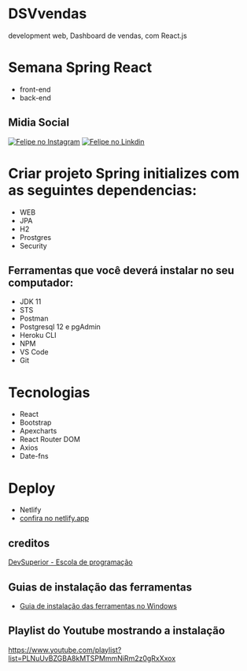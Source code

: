 # DSVvendas

development web, Dashboard de vendas, com React.js

# Semana Spring React

- front-end
- back-end

## Midia Social

[![Felipe no Instagram](https://github.com/felipe-rodrigues-s/DSVvendas/blob/master/icon/ig-icon.png)](https://www.instagram.com/felipersilvarsilva/)
[![Felipe no Linkdin ](https://github.com/felipe-rodrigues-s/DSVvendas/blob/master/icon/linkedin-icon.png)](https://www.linkedin.com/in/felipe-rodrigues-da-silva-650956161/)

# Criar projeto Spring initializes com as seguintes dependencias:

- WEB
- JPA
- H2
- Prostgres
- Security

## Ferramentas que você deverá instalar no seu computador:

- JDK 11
- STS
- Postman
- Postgresql 12 e pgAdmin
- Heroku CLI
- NPM
- VS Code
- Git

# Tecnologias

- React
- Bootstrap
- Apexcharts
- React Router DOM
- Axios
- Date-fns

# Deploy

- Netlify
- [confira no netlify.app](https://react-felipe.netlify.app/)

## creditos

[DevSuperior - Escola de programação](https://devsuperior.com.br)

## Guias de instalação das ferramentas

- [Guia de instalação das ferramentas no Windows](https://github.com/devsuperior/sds3/tree/main/_instalacao/windows)

## Playlist do Youtube mostrando a instalação

https://www.youtube.com/playlist?list=PLNuUvBZGBA8kMTSPMmmNiRm2z0gRxXxox
